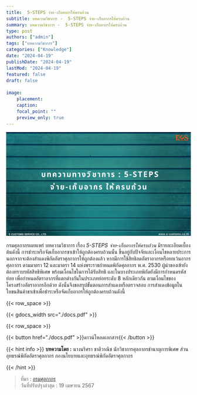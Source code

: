 ```yaml
---
title:  5-STEPS จ่าย-เก็บอากรให้ครบถ้วน
subtitle: บทความวิชาการ -  5-STEPS จ่าย-เก็บอากรให้ครบถ้วน
summary: บทความวิชาการ -  5-STEPS จ่าย-เก็บอากรให้ครบถ้วน
type: post
authors: ["admin"]
tags: ["บทความวิชาการ"]
categories: ["Knowledge"]
date: "2024-04-19"
publishDate: "2024-04-19"
lastMod: "2024-04-19"
featured: false
draft: false

image:
    placement:
    caption: 
    focal_point: ""
    preview_only: true
---
```


![](featured.png)

กรมศุลกากรเผยแพร่ บทความวิชาการ เรื่อง  *5-STEPS จ่าย-เก็บอากรให้ครบถ้วน* มีรายละเอียดเบื้องต้นดังนี้ การชำระหรือจัดเก็บอากรขาเข้าให้ถูกต้องครบถ้วนนั้น ขึ้นอยู่กับปัจจัยและเงื่อนไขหลายประการ นอกจากจะต้องสำแดงพิกัดอัตราศุลกากรให้ถูกต้องแล้ว หากมีการใช้สิทธิลดอัตราอากรหรือยกเว้นอากรศุลกากร ตามมาตรา  12 และมาตรา  14 แห่งพระราชกำหนดพิกัดศุลกากร พ.ศ. 2530 ผู้นำของเข้ายังต้องทราบรหัสสิทธิพิเศษ พร้อมเงื่อนไขในการได้รับสิทธิ และในบางประเภทพิกัดยังมีการกำหนดรหัสย่อย เพื่อกำหนดอัตราอากรที่แตกต่างกันในประเภทย่อยระดับ  8 หลักเดียวกัน ตามเงื่อนไขของโครงสร้างอัตราอากรอีกด้วย ดังนั้นจึงขอสรุปขั้นตอนการสำแดงหรือตรวจสอบ    การสำแดงข้อมูลในใบขนสินค้าขาเข้าเพื่อชำระหรือจัดเก็บอากรให้ถูกต้องครบถ้วนดังนี้


{{< row_space >}}

{{< gdocs_width src="./docs.pdf" >}}

{{< row_space >}}




{{< button href="./docs.pdf" >}}ดาวน์โหลดเอกสาร{{< /button >}}

{{< hint info >}}
**บทความโดย :** นางนริศรา ชาติวาณิช นักวิชาการศุลกากรชำนาญการพิเศษ ส่วนอุทธรณ์พิกัดอัตราศุลกากร กองนโยบายและอุทธรณ์พิกัดอัตราศุลกากร

{{< /hint >}}

> ที่มา : [กรมศุลกากร](https://www.customs.go.th/cont_strc_simple_with_date.php?current_id=14232a32404f505f4a464b4c464b4a)  
> วันที่ปรับปรุงล่าสุด : 19 เมษายน 2567

